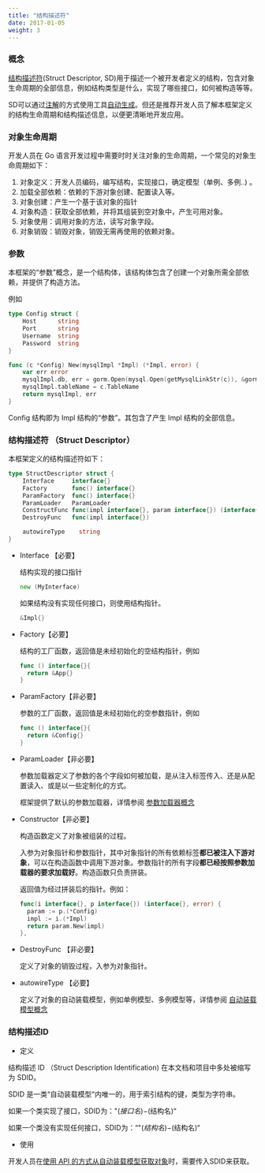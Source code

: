 ```yaml
---
title: "结构描述符"
date: 2017-01-05
weight: 3
---
```


### 概念

[结构描述符](/cn/docs/concept/sd/#结构描述符-struct-descriptor)(Struct Descriptor, SD)用于描述一个被开发者定义的结构，包含对象生命周期的全部信息，例如结构类型是什么，实现了哪些接口，如何被构造等等。

SD可以通过[注解](/cn/docs/concept/annotation)的方式使用工具[自动生成](/cn/docs/reference/iocli/#结构注解与sdcndocsconceptsd代码生成)。但还是推荐开发人员了解本框架定义的结构生命周期和结构描述信息，以便更清晰地开发应用。

### 对象生命周期

开发人员在 Go 语言开发过程中需要时时关注对象的生命周期，一个常见的对象生命周期如下：

1. 对象定义：开发人员编码，编写结构，实现接口，确定模型（单例、多例..) 。
2. 加载全部依赖：依赖的下游对象创建、配置读入等。
3. 对象创建：产生一个基于该对象的指针
4. 对象构造：获取全部依赖，并将其组装到空对象中，产生可用对象。
5. 对象使用：调用对象的方法，读写对象字段。
6. 对象销毁：销毁对象，销毁无需再使用的依赖对象。

### 参数

本框架的“参数”概念，是一个结构体，该结构体包含了创建一个对象所需全部依赖，并提供了构造方法。

例如

```go
type Config struct {
	Host      string
	Port      string
	Username  string
	Password  string
}

func (c *Config) New(mysqlImpl *Impl) (*Impl, error) {
	var err error
	mysqlImpl.db, err = gorm.Open(mysql.Open(getMysqlLinkStr(c)), &gorm.Config{})
	mysqlImpl.tableName = c.TableName
	return mysqlImpl, err
}
```

Config 结构即为 Impl 结构的“参数”。其包含了产生 Impl 结构的全部信息。

### 结构描述符 （Struct Descriptor）

本框架定义的结构描述符如下：

```go
type StructDescriptor struct {
	Interface     interface{}
	Factory       func() interface{} 
	ParamFactory  func() interface{}
	ParamLoader   ParamLoader
	ConstructFunc func(impl interface{}, param interface{}) (interface{}, error)
	DestroyFunc   func(impl interface{})

	autowireType    string
}
```

- Interface 【必要】

  结构实现的接口指针

  ```go
  new (MyInterface)
  ```

  如果结构没有实现任何接口，则使用结构指针。

  ```go
  &Impl{}
  ```

- Factory【必要】

  结构的工厂函数，返回值是未经初始化的空结构指针，例如 

  ```go
  func () interface{}{
  	return &App{}
  }
  ```

- ParamFactory【非必要】

  参数的工厂函数，返回值是未经初始化的空参数指针，例如 

  ```go
  func () interface{}{
  	return &Config{}
  }
  ```

- ParamLoader【非必要】

  参数加载器定义了参数的各个字段如何被加载，是从注入标签传入、还是从配置读入、或是以一些定制化的方式。

  框架提供了默认的参数加载器，详情参阅 [参数加载器概念](/cn/docs/concept/param_loader) 

- Constructor【非必要】

  构造函数定义了对象被组装的过程。

  入参为对象指针和参数指针，其中对象指针的所有依赖标签**都已被注入下游对象**，可以在构造函数中调用下游对象。参数指针的所有字段**都已经按照参数加载器的要求加载好**。构造函数只负责拼装。

  返回值为经过拼装后的指针。例如：

  ```go
  func(i interface{}, p interface{}) (interface{}, error) {
    param := p.(*Config)
    impl := i.(*Impl)
    return param.New(impl)
  },
  ```

- DestroyFunc 【非必要】

  定义了对象的销毁过程，入参为对象指针。

- autowireType 【必要】

  定义了对象的自动装载模型，例如单例模型、多例模型等，详情参阅 [自动装载模型概念](/cn/docs/concept/autowire)

### 结构描述ID

- 定义

结构描述 ID （Struct Description Identification) 在本文档和项目中多处被缩写为 SDID。

SDID 是一类“自动装载模型“内唯一的，用于索引结构的键，类型为字符串。

如果一个类实现了接口，SDID为："$(接口名)-$(结构名)“

如果一个类没有实现任何接口，SDID为：“"$(结构名)-$(结构名)“

- 使用

开发人员在[使用 API 的方式从自动装载模型获取对象](/cn/docs/examples/api)时，需要传入SDID来获取。

